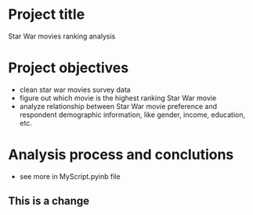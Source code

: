# Project title
Star War movies ranking analysis
# Project objectives
* clean star war movies survey data
* figure out which movie is the highest ranking Star War movie
* analyze relationship between Star War movie preference and respondent demographic information, like gender, income, education, etc.
# Analysis process and conclutions
* see more in MyScript.pyinb file

## This is a change
